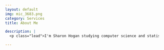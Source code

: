 ```yaml
---
layout: default
img: mic_3683.png
category: Services
title: About Me

description: |
  <p class="lead">I'm Sharon Hogan studying computer science and statistics in University of Toronto. I like to work in web develpment but I have also recently started my lectures in machine learning. If your wondering bout the picture, yup, that's me ;D though IT IS photoshopped. So what do I really look like? How about finding out for yourself in person? Here's my <a target="_blank" href="http://hogansh.me/Resume.pdf">resume</a> for reference.</p>

---
```

<!--original code from templete

---
layout: default
img: ipad.png
category: Services
title: About Me

description: |
  <p class="lead">A special thanks to <a target="_blank"
  href="http://join.deathtothestockphoto.com/">Death to the Stock
  Photo</a> for providing the photographs that you see in this template.
  Visit their website to become a member!</p>

---

-->